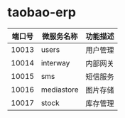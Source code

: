 # taobao-erp

|端口号|微服务名称|功能描述|
|--|--|--|
|10013|users|用户管理|
|10014|interway|内部网关|
|10015|sms|短信服务|
|10016|mediastore|图片存储|
|10017|stock|库存管理|

